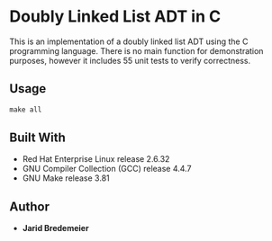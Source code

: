 # Doubly Linked List ADT in C
This is an implementation of a doubly linked list ADT using the C programming language. There is no main function for demonstration purposes, however it includes 55 unit tests to verify correctness.

## Usage
```c
make all
```
## Built With
* Red Hat Enterprise Linux release 2.6.32
* GNU Compiler Collection (GCC) release 4.4.7 
* GNU Make release 3.81

## Author
* **Jarid Bredemeier**